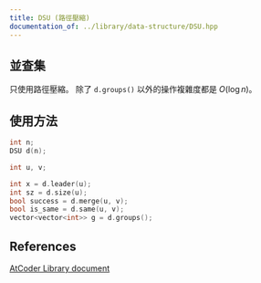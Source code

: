 ```yaml
---
title: DSU (路徑壓縮)
documentation_of: ../library/data-structure/DSU.hpp
---
```


## 並查集

只使用路徑壓縮。
除了 `d.groups()` 以外的操作複雜度都是 $O(\log n)$。

## 使用方法
```cpp
int n;
DSU d(n);

int u, v;

int x = d.leader(u);
int sz = d.size(u);
bool success = d.merge(u, v);
bool is_same = d.same(u, v);
vector<vector<int>> g = d.groups();
```

## References
[AtCoder Library document](https://atcoder.github.io/ac-library/production/document_en/dsu.html)
